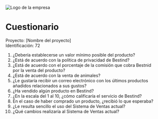 ![Logo de la empresa](/path/to/img.jpg)
# Cuestionario

Proyecto: [Nombre del proyecto] <br/>
Identificación: 72


<ol>
    <li>¿Debería establecerse un valor mínimo posible del producto?</li>
    <li>¿Está de acuerdo con la política de privacidad de Bestind?</li>
    <li>¿Está de acuerdo con el porcentaje de la comisión que cobra Bestnid por la venta del producto?</li>
    <li>¿Está de acuerdo con la venta de animales?</li>
    <li>¿Le gustaría recibir un correo electrónico con los últimos productos añadidos relacionados a sus gustos?</li>
    <li>¿Ha vendido algún producto en Bestind?</li>
    <li>¿En la escala del 1 al 10, ¿cómo calificaría el servicio de Bestind?</li>
    <li>En el caso de haber comprado un producto, ¿recibió lo que esperaba?</li>
    <li>¿Le resulta sencillo el uso del Sistema de Ventas actual?</li>
    <li>¿Qué cambios realizaría al Sistema de Ventas actual?</li>
</ol> 
